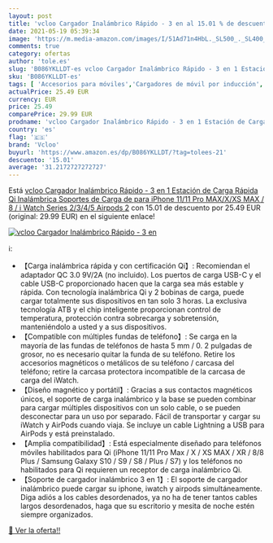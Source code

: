 ```yaml
---
layout: post
title: 'vcloo Cargador Inalámbrico Rápido - 3 en al 15.01 % de descuento'
date: 2021-05-19 05:39:34
image: 'https://m.media-amazon.com/images/I/51Ad71n4HbL._SL500_._SL400_.jpg'
comments: true
category: ofertas
author: 'tole.es'
slug: 'B086YKLLDT-es vcloo Cargador Inalámbrico Rápido - 3 en 1 Estación de...'
sku: 'B086YKLLDT-es'
tags: [ 'Accesorios para móviles','Cargadores de móvil por inducción','Cargadores para móviles','Comunicación móvil y accesorios','Electrónica','iphone','vcloo', ]
actualPrice: 25.49 EUR
currency: EUR
price: 25.49
comparePrice: 29.99 EUR
prodname: 'vcloo Cargador Inalámbrico Rápido - 3 en 1 Estación de Carga Rápida Qi Inalámbrica Soportes de Carga de para iPhone 11/11 Pro MAX/X/XS MAX / 8 / i Watch Series 2/3/4/5 Airpods 2'
country: 'es'
flag: '🇪🇸'
brand: 'Vcloo'
buyurl: 'https://www.amazon.es/dp/B086YKLLDT/?tag=tolees-21'
descuento: '15.01'
average: '31.2172727272727'
---
```


Está [vcloo Cargador Inalámbrico Rápido - 3 en 1 Estación de Carga Rápida Qi Inalámbrica Soportes de Carga de para iPhone 11/11 Pro MAX/X/XS MAX / 8 / i Watch Series 2/3/4/5 Airpods 2](https://www.amazon.es/dp/B086YKLLDT/?tag=tolees-21) con 15.01 de descuento por 25.49 EUR (original: 29.99 EUR) en el siguiente enlace!

[![vcloo Cargador Inalámbrico Rápido - 3 en](https://m.media-amazon.com/images/I/51Ad71n4HbL._SL500_._SL400_.jpg)](https://www.amazon.es/dp/B086YKLLDT/?tag=tolees-21)

ℹ️:

- 【Carga inalámbrica rápida y con certificación Qi】: Recomiendan el adaptador QC 3.0 9V/2A (no incluido). Los puertos de carga USB-C y el cable USB-C proporcionado hacen que la carga sea más estable y rápida. Con tecnología inalámbrica Qi y 2 bobinas de carga, puede cargar totalmente sus dispositivos en tan solo 3 horas. La exclusiva tecnología ATB y el chip inteligente proporcionan control de temperatura, protección contra sobrecarga y sobretensión, manteniéndolo a usted y a sus dispositivos.
- 【Compatible con múltiples fundas de teléfono】: Se carga en la mayoría de las fundas de teléfonos de hasta 5 mm / 0. 2 pulgadas de grosor, no es necesario quitar la funda de su teléfono. Retire los accesorios magnéticos o metálicos de su teléfono / carcasa del teléfono; retire la carcasa protectora incompatible de la carcasa de carga del iWatch.
- 【Diseño magnético y portátil】: Gracias a sus contactos magnéticos únicos, el soporte de carga inalámbrico y la base se pueden combinar para cargar múltiples dispositivos con un solo cable, o se pueden desconectar para un uso por separado. Fácil de transportar y cargar su iWatch y AirPods cuando viaja. Se incluye un cable Lightning a USB para AirPods y está preinstalado.
- 【Amplia compatibilidad】: Está especialmente diseñado para teléfonos móviles habilitados para Qi (iPhone 11/11 Pro Max / X / XS MAX / XR / 8/8 Plus / Samsung Galaxy S10 / S9 / S8 / Plus / S7) y los teléfonos no habilitados para Qi requieren un receptor de carga inalámbrico Qi.
- 【Soporte de cargador inalámbrico 3 en 1】: El soporte de cargador inalámbrico puede cargar su iphone, iwatch y airpods simultáneamente. Diga adiós a los cables desordenados, ya no ha de tener tantos cables largos desordenados, haga que su escritorio y mesita de noche estén siempre organizados.

[🛒 Ver la oferta!!](https://www.amazon.es/dp/B086YKLLDT/?tag=tolees-21)
